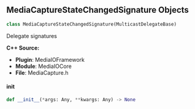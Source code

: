 ## MediaCaptureStateChangedSignature Objects

```python
class MediaCaptureStateChangedSignature(MulticastDelegateBase)
```

Delegate signatures

**C++ Source:**

- **Plugin**: MediaIOFramework
- **Module**: MediaIOCore
- **File**: MediaCapture.h

<a id="unreal.MediaCaptureStateChangedSignature.__init__"></a>

#### __init__

```python
def __init__(*args: Any, **kwargs: Any) -> None
```

<a id="unreal.OnGeometryMaskSetCanvasDelegate"></a>